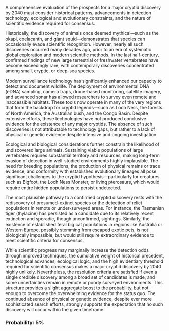 A comprehensive evaluation of the prospects for a major cryptid discovery by 2040 must consider historical patterns, advancements in detection technology, ecological and evolutionary constraints, and the nature of scientific evidence required for consensus.

Historically, the discovery of animals once deemed mythical—such as the okapi, coelacanth, and giant squid—demonstrates that species can occasionally evade scientific recognition. However, nearly all such discoveries occurred many decades ago, prior to an era of systematic global exploration and modern scientific methods. In the last half-century, confirmed findings of new large terrestrial or freshwater vertebrates have become exceedingly rare, with contemporary discoveries concentrated among small, cryptic, or deep-sea species.

Modern surveillance technology has significantly enhanced our capacity to detect and document wildlife. The deployment of environmental DNA (eDNA) sampling, camera traps, drone-based monitoring, satellite imagery, and advanced sonar has allowed researchers to survey even remote and inaccessible habitats. These tools now operate in many of the very regions that form the backdrop for cryptid legends—such as Loch Ness, the forests of North America, the Australian bush, and the Congo Basin. Despite extensive efforts, these technologies have not produced conclusive evidence for the existence of any major cryptids. The absence of such discoveries is not attributable to technology gaps, but rather to a lack of physical or genetic evidence despite intensive and ongoing investigation.

Ecological and biological considerations further constrain the likelihood of undiscovered large animals. Sustaining viable populations of large vertebrates requires substantial territory and resources, making long-term evasion of detection in well-studied environments highly implausible. The need for breeding populations, the production of physical remains or trace evidence, and conformity with established evolutionary lineages all pose significant challenges to the cryptid hypothesis—particularly for creatures such as Bigfoot, the Loch Ness Monster, or living pterosaurs, which would require entire hidden populations to persist undetected.

The most plausible pathway to a confirmed cryptid discovery rests with the rediscovery of presumed-extinct species or the detection of relict populations in remote or under-surveyed areas. For instance, the Tasmanian tiger (thylacine) has persisted as a candidate due to its relatively recent extinction and sporadic, though unconfirmed, sightings. Similarly, the existence of established feral big cat populations in regions like Australia or Western Europe, possibly stemming from escaped exotic pets, is not biologically impossible, but would still require extraordinary evidence to meet scientific criteria for consensus.

While scientific progress may marginally increase the detection odds through improved techniques, the cumulative weight of historical precedent, technological advances, ecological logic, and the high evidentiary threshold required for scientific consensus makes a major cryptid discovery by 2040 highly unlikely. Nevertheless, the resolution criteria are satisfied if even a single credible discovery among a broad set of candidates is made, and some uncertainties remain in remote or poorly surveyed environments. This structure provides a slight aggregate boost to the probability, but not enough to overcome the overwhelming evidence for the status quo. The continued absence of physical or genetic evidence, despite ever more sophisticated search efforts, strongly supports the expectation that no such discovery will occur within the given timeframe.

### Probability: 5%